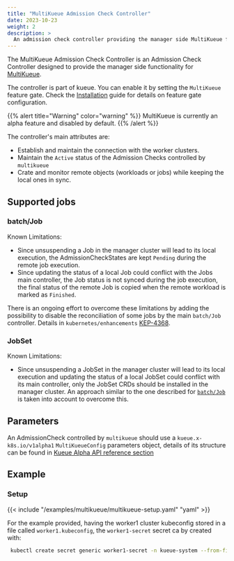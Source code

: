 ```yaml
---
title: "MultiKueue Admission Check Controller"
date: 2023-10-23
weight: 2
description: >
  An admission check controller providing the manager side MultiKueue functionality.
---
```


The MultiKueue Admission Check Controller is an Admission Check Controller designed to provide the manager side functionality for [MultiKueue](https://github.com/kubernetes-sigs/kueue/blob/main/keps/693-multikueue/README.md). 

The controller is part of kueue. You can enable it by setting the `MultiKueue` feature gate. Check the [Installation](/docs/installation/#change-the-feature-gates-configuration) guide for details on feature gate configuration.

{{% alert title="Warning" color="warning" %}}
MultiKueue is currently an alpha feature and disabled by default.
{{% /alert %}}

The controller's main attributes are:
- Establish and maintain the connection with the worker clusters.
- Maintain the `Active` status of the Admission Checks controlled by `multikueue`
- Crate and monitor remote objects (workloads or jobs) while keeping the local ones in sync.

## Supported jobs
### batch/Job
Known Limitations:
- Since unsuspending a Job in the manager cluster will lead to its local execution, the AdmissionCheckStates are kept `Pending` during the remote job execution.
- Since updating the status of a local Job could conflict with the Jobs main controller, the Job status is not synced during the job execution, the final status of the remote Job is copied when the remote workload is marked as `Finished`.

There is an ongoing effort to overcome these limitations by adding the possibility to disable the reconciliation of some jobs by the main `batch/Job` controller. Details in `kubernetes/enhancements` [KEP-4368](https://github.com/kubernetes/enhancements/tree/master/keps/sig-apps/4368-support-managed-by-label-for-batch-jobs#readme).

### JobSet
Known Limitations:
- Since unsuspending a JobSet in the manager cluster will lead to its local execution and updating the status of a local JobSet could conflict with its main controller, only the JobSet CRDs should be installed in the manager cluster.
An approach similar to the one described for [`batch/Job`](#batchjob) is taken into account to overcome this. 

## Parameters

An AdmissionCheck controlled by `multikueue` should use a `kueue.x-k8s.io/v1alpha1` `MultiKueueConfig` parameters object, details of its structure can be found in [Kueue Alpha API reference section](/docs/reference/kueue-alpha.v1alpha1/#kueue-x-k8s-io-v1alpha1-MultiKueueConfig)

## Example

### Setup

{{< include "/examples/multikueue/multikueue-setup.yaml" "yaml" >}}

For the example provided, having the worker1 cluster kubeconfig stored in a file called `worker1.kubeconfig`, the 
`worker1-secret` secret ca by created with:

```bash
 kubectl create secret generic worker1-secret -n kueue-system --from-file=kubeconfig=worker1.kubeconfig
```
